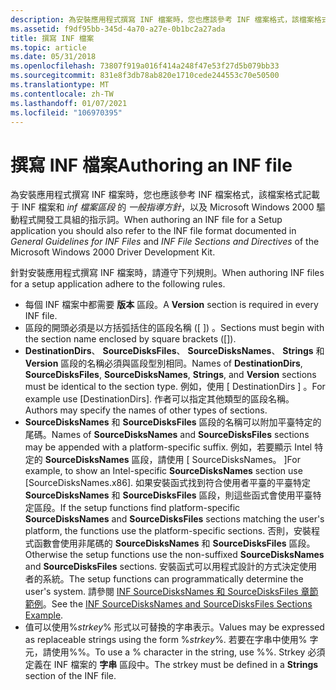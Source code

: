 ```yaml
---
description: 為安裝應用程式撰寫 INF 檔案時，您也應該參考 INF 檔案格式，該檔案格式記載于 INF 檔案和 INF 檔案區段的一般指導方針，以及 Microsoft Windows 2000 驅動程式開發工具組的指示詞。
ms.assetid: f9df95bb-345d-4a70-a27e-0b1bc2a27ada
title: 撰寫 INF 檔案
ms.topic: article
ms.date: 05/31/2018
ms.openlocfilehash: 73807f919a016f414a248f47e53f27d5b079bb33
ms.sourcegitcommit: 831e8f3db78ab820e1710cede244553c70e50500
ms.translationtype: MT
ms.contentlocale: zh-TW
ms.lasthandoff: 01/07/2021
ms.locfileid: "106970395"
---
```

# <a name="authoring-an-inf-file"></a><span data-ttu-id="80a81-103">撰寫 INF 檔案</span><span class="sxs-lookup"><span data-stu-id="80a81-103">Authoring an INF file</span></span>

<span data-ttu-id="80a81-104">為安裝應用程式撰寫 INF 檔案時，您也應該參考 INF 檔案格式，該檔案格式記載于 INF 檔案和 *inf 檔案區段* 的 *一般指導方針*，以及 Microsoft Windows 2000 驅動程式開發工具組的指示詞。</span><span class="sxs-lookup"><span data-stu-id="80a81-104">When authoring an INF file for a Setup application you should also refer to the INF file format documented in *General Guidelines for INF Files* and *INF File Sections and Directives* of the Microsoft Windows 2000 Driver Development Kit.</span></span>

<span data-ttu-id="80a81-105">針對安裝應用程式撰寫 INF 檔案時，請遵守下列規則。</span><span class="sxs-lookup"><span data-stu-id="80a81-105">When authoring INF files for a setup application adhere to the following rules.</span></span>

-   <span data-ttu-id="80a81-106">每個 INF 檔案中都需要 **版本** 區段。</span><span class="sxs-lookup"><span data-stu-id="80a81-106">A **Version** section is required in every INF file.</span></span>
-   <span data-ttu-id="80a81-107">區段的開頭必須是以方括弧括住的區段名稱 (\[ \]) 。</span><span class="sxs-lookup"><span data-stu-id="80a81-107">Sections must begin with the section name enclosed by square brackets (\[\]).</span></span>
-   <span data-ttu-id="80a81-108">**DestinationDirs**、 **SourceDisksFiles**、 **SourceDisksNames**、 **Strings** 和 **Version** 區段的名稱必須與區段型別相同。</span><span class="sxs-lookup"><span data-stu-id="80a81-108">Names of **DestinationDirs**, **SourceDisksFiles**, **SourceDisksNames**, **Strings**, and **Version** sections must be identical to the section type.</span></span> <span data-ttu-id="80a81-109">例如，使用 \[ DestinationDirs \] 。</span><span class="sxs-lookup"><span data-stu-id="80a81-109">For example use \[DestinationDirs\].</span></span> <span data-ttu-id="80a81-110">作者可以指定其他類型的區段名稱。</span><span class="sxs-lookup"><span data-stu-id="80a81-110">Authors may specify the names of other types of sections.</span></span>
-   <span data-ttu-id="80a81-111">**SourceDisksNames** 和 **SourceDisksFiles** 區段的名稱可以附加平臺特定的尾碼。</span><span class="sxs-lookup"><span data-stu-id="80a81-111">Names of **SourceDisksNames** and **SourceDisksFiles** sections may be appended with a platform-specific suffix.</span></span> <span data-ttu-id="80a81-112">例如，若要顯示 Intel 特定的 **SourceDisksNames** 區段，請使用 \[ SourceDisksNames。 \]</span><span class="sxs-lookup"><span data-stu-id="80a81-112">For example, to show an Intel-specific **SourceDisksNames** section use \[SourceDisksNames.x86\].</span></span> <span data-ttu-id="80a81-113">如果安裝函式找到符合使用者平臺的平臺特定 **SourceDisksNames** 和 **SourceDisksFiles** 區段，則這些函式會使用平臺特定區段。</span><span class="sxs-lookup"><span data-stu-id="80a81-113">If the setup functions find platform-specific **SourceDisksNames** and **SourceDisksFiles** sections matching the user's platform, the functions use the platform-specific sections.</span></span> <span data-ttu-id="80a81-114">否則，安裝程式函數會使用非尾碼的 **SourceDisksNames** 和 **SourceDisksFiles** 區段。</span><span class="sxs-lookup"><span data-stu-id="80a81-114">Otherwise the setup functions use the non-suffixed **SourceDisksNames** and **SourceDisksFiles** sections.</span></span> <span data-ttu-id="80a81-115">安裝函式可以用程式設計的方式決定使用者的系統。</span><span class="sxs-lookup"><span data-stu-id="80a81-115">The setup functions can programmatically determine the user's system.</span></span> <span data-ttu-id="80a81-116">請參閱 [INF SourceDisksNames 和 SourceDisksFiles 章節範例](inf-sourcedisksnames-and-sourcedisksfiles-sections-example.md)。</span><span class="sxs-lookup"><span data-stu-id="80a81-116">See the [INF SourceDisksNames and SourceDisksFiles Sections Example](inf-sourcedisksnames-and-sourcedisksfiles-sections-example.md).</span></span>
-   <span data-ttu-id="80a81-117">值可以使用%*strkey*% 形式以可替換的字串表示。</span><span class="sxs-lookup"><span data-stu-id="80a81-117">Values may be expressed as replaceable strings using the form %*strkey*%.</span></span> <span data-ttu-id="80a81-118">若要在字串中使用% 字元，請使用%%。</span><span class="sxs-lookup"><span data-stu-id="80a81-118">To use a % character in the string, use %%.</span></span> <span data-ttu-id="80a81-119">Strkey 必須定義在 INF 檔案的 **字串** 區段中。</span><span class="sxs-lookup"><span data-stu-id="80a81-119">The strkey must be defined in a **Strings** section of the INF file.</span></span>

 

 



